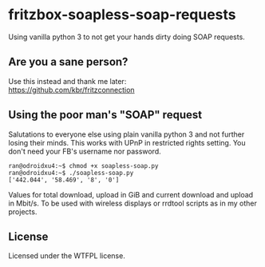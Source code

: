 # fritzbox-soapless-soap-requests
Using vanilla python 3 to not get your hands dirty doing SOAP requests.

## Are you a sane person?
Use this instead and thank me later:  
https://github.com/kbr/fritzconnection  

## Using the poor man's "SOAP" request
Salutations to everyone else using plain vanilla python 3 and not further losing their minds. This works with UPnP in restricted rights setting. You don't need your FB's username nor password.

```
ran@odroidxu4:~$ chmod +x soapless-soap.py
ran@odroidxu4:~$ ./soapless-soap.py
['442.044', '58.469', '8', '0']
```
Values for total download, upload in GiB and current download and upload in Mbit/s. To be used with wireless displays or rrdtool scripts as in my other projects.

## License
Licensed under the WTFPL license.
